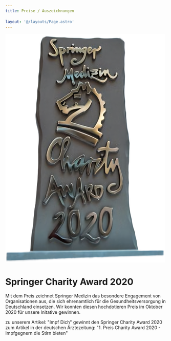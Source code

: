 ```yaml
---
title: Preise / Auszeichnungen

layout: '@/layouts/Page.astro'
---
```


<div class="flex">
<div>

![Springer Charity award](./2020-springer-charity-award.png)

</div>
<div>

# Springer Charity Award 2020

Mit dem Preis zeichnet Springer Medizin das besondere Engagement von Organisationen aus, die sich ehrenamtlich für die Gesundheitsversorgung in Deutschland einsetzen. Wir konnten diesen hochdotieren Preis im Oktober 2020 für unsere Initative gewinnen.

zu unserem Artikel: "Impf Dich" gewinnt den Springer Charity Award 2020
zum Artikel in der deutschen Ärztezeitung: "1. Preis Charity Award 2020 - Impfgegnern die Stirn bieten"

</div>
</div>
